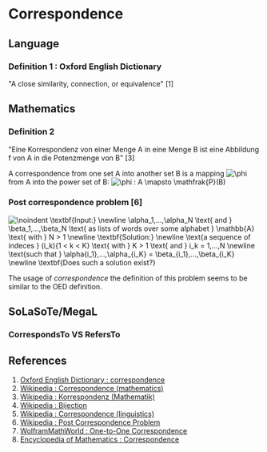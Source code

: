 # Correspondence

## Language
### Definition 1 : Oxford English Dictionary
"A close similarity, connection, or equivalence" [1]

## Mathematics
### Definition 2 
"Eine Korrespondenz von einer Menge A in eine Menge B ist eine Abbildung f von A in die Potenzmenge von B" [3]

A correspondence from one set A into another set B is a mapping ![\phi](http://mathurl.com/6aabpw.png) from A into the power set of B: ![\phi : A \mapsto \mathfrak{P}(B)](http://mathurl.com/zh359af.png)

### Post correspondence problem [6]
![
\noindent
\textbf{Input:}
\newline
\alpha_1,...,\alpha_N
\text{ and }
\beta_1,...,\beta_N
\text{ as lists of words over some alphabet } \mathbb{A}
\text{ with } N > 1
\newline
\textbf{Solution:}
\newline
\text{a sequence of indeces }
(i_k)_{1 < k < K} \text{ with } K > 1 \text{ and } i_k = 1,...,N
\newline
\text{such that } \alpha_{i_1},...,\alpha_{i_K} = \beta_{i_1},...,\beta_{i_K}
\newline
\textbf{Does such a solution exist?}
](http://mathurl.com/j3ns6q4.png)

The usage of *correspondence* the definition of this problem seems to be similar to the OED definition.

## SoLaSoTe/MegaL
### CorrespondsTo VS RefersTo


## References
1. [Oxford English Dictionary : correspondence](http://www.oxforddictionaries.com/definition/english/correspondence)
2. [Wikipedia : Correspondence (mathematics)](https://en.wikipedia.org/wiki/Correspondence_%28mathematics%29)
3. [Wikipedia : Korrespondenz (Mathematik)](https://de.wikipedia.org/wiki/Korrespondenz_%28Mathematik%29)
4. [Wikipedia : Bijection](https://en.wikipedia.org/wiki/Bijection)
5. [Wikipedia : Correspondence (linguistics)](https://en.wikipedia.org/wiki/Comparative_method_%28linguistics%29)
6. [Wikipedia : Post Correspondence Problem](https://en.wikipedia.org/wiki/Post_correspondence_problem)
7. [WolframMathWorld : One-to-One Correspondence](http://mathworld.wolfram.com/One-to-OneCorrespondence.html)
8. [Encyclopedia of Mathematics : Correspondence](https://www.encyclopediaofmath.org/index.php/Correspondence)
